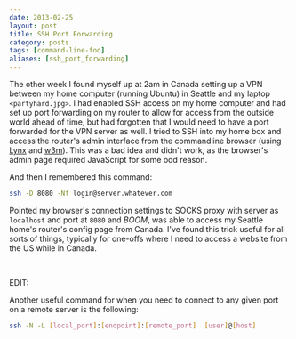 ```yaml
---
date: 2013-02-25
layout: post
title: SSH Port Forwarding
category: posts
tags: [command-line-foo]
aliases: [ssh_port_forwarding]
---
```


The other week I found myself up at 2am in Canada setting up a VPN between my home computer (running Ubuntu) in Seattle and my laptop `<partyhard.jpg>`.  I had enabled SSH access on my home computer and had set up port forwarding on my router to allow for access from the outside world ahead of time, but had forgotten that I would need to have a port forwarded for the VPN server as well.  I tried to SSH into my home box and access the router's admin interface from the commandline browser (using [Lynx](http://packages.ubuntu.com/search?keywords=lynx) and [w3m](http://packages.ubuntu.com/search?keywords=w3m)).  This was a bad idea and didn't work, as the browser's admin page required JavaScript for some odd reason.

And then I remembered this command:

```bash
ssh -D 8080 -Nf login@server.whatever.com
```

Pointed my browser's connection settings to SOCKS proxy with server as `localhost` and port at `8080` and _BOOM_, was able to access my Seattle home's router's config page from Canada.  I've found this trick useful for all sorts of things, typically for one-offs where I need to access a website from the US while in Canada.

<br />

EDIT:

Another useful command for when you need to connect to any given port on a remote server is the following:

``` bash
ssh -N -L [local_port]:[endpoint]:[remote_port]  [user]@[host]
```
